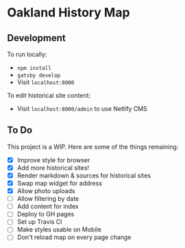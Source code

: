 # Oakland History Map

## Development

To run locally:
- `npm install`
- `gatsby develop`
- Visit `localhost:8000`

To edit historical site content:
- Visit `localhost:8000/admin` to use Netlify CMS

## To Do
This project is a WIP. Here are some of the things remaining:
- [x] Improve style for browser
- [x] Add more historical sites!
- [x] Render markdown & sources for historical sites
- [x] Swap map widget for address
- [x] Allow photo uploads
- [ ] Allow filtering by date
- [ ] Add content for index
- [ ] Deploy to GH pages
- [ ] Set up Travis CI
- [ ] Make styles usable on Mobile
- [ ] Don't reload map on every page change
